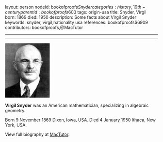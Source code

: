 layout: person
nodeid: bookofproofs$Snyder
categories: history,19th-century
parentid: bookofproofs$603
tags: origin-usa
title: Snyder, Virgil
born: 1869
died: 1950
description: Some facts about Virgil Snyder
keywords: snyder, virgil,nationality usa
references: bookofproofs$6909
contributors: bookofproofs,@MacTutor

---


---

![Snyder.jpg](https://github.com/bookofproofs/bookofproofs.github.io/blob/main/_sources/_assets/images/portraits/Snyder.jpg?raw=true)

**Virgil Snyder** was an American mathematician, specializing in algebraic geometry.

Born 9 November 1869 Dixon, Iowa, USA. Died 4 January 1950 Ithaca, New York, USA.


View full biography at [MacTutor](https://mathshistory.st-andrews.ac.uk/Biographies/Snyder/).